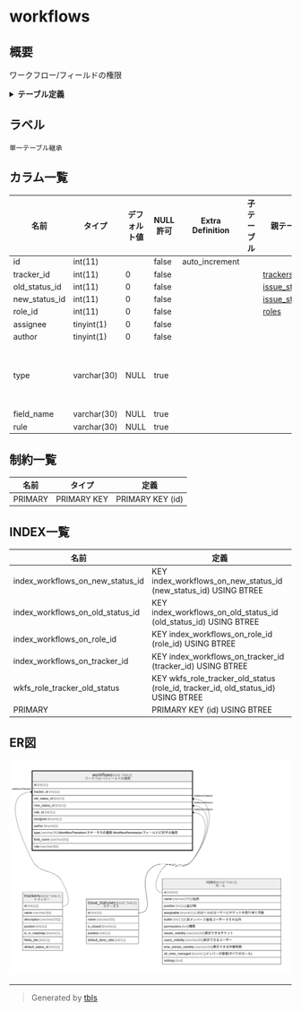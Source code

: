 # workflows

## 概要

ワークフロー/フィールドの権限

<details>
<summary><strong>テーブル定義</strong></summary>

```sql
CREATE TABLE `workflows` (
  `id` int(11) NOT NULL AUTO_INCREMENT,
  `tracker_id` int(11) NOT NULL DEFAULT 0,
  `old_status_id` int(11) NOT NULL DEFAULT 0,
  `new_status_id` int(11) NOT NULL DEFAULT 0,
  `role_id` int(11) NOT NULL DEFAULT 0,
  `assignee` tinyint(1) NOT NULL DEFAULT 0,
  `author` tinyint(1) NOT NULL DEFAULT 0,
  `type` varchar(30) DEFAULT NULL,
  `field_name` varchar(30) DEFAULT NULL,
  `rule` varchar(30) DEFAULT NULL,
  PRIMARY KEY (`id`),
  KEY `wkfs_role_tracker_old_status` (`role_id`,`tracker_id`,`old_status_id`),
  KEY `index_workflows_on_old_status_id` (`old_status_id`),
  KEY `index_workflows_on_role_id` (`role_id`),
  KEY `index_workflows_on_new_status_id` (`new_status_id`),
  KEY `index_workflows_on_tracker_id` (`tracker_id`)
) ENGINE=InnoDB AUTO_INCREMENT=[Redacted by tbls] DEFAULT CHARSET=utf8mb4 COLLATE=utf8mb4_general_ci
```

</details>

## ラベル

`単一テーブル継承`

## カラム一覧

| 名前            | タイプ         | デフォルト値       | NULL許可   | Extra Definition | 子テーブル      | 親テーブル                               | コメント                                                                                     |
| ------------- | ----------- | ------------ | -------- | ---------------- | ---------- | ----------------------------------- | ---------------------------------------------------------------------------------------- |
| id            | int(11)     |              | false    | auto_increment   |            |                                     |                                                                                          |
| tracker_id    | int(11)     | 0            | false    |                  |            | [trackers](trackers.md)             |                                                                                          |
| old_status_id | int(11)     | 0            | false    |                  |            | [issue_statuses](issue_statuses.md) |                                                                                          |
| new_status_id | int(11)     | 0            | false    |                  |            | [issue_statuses](issue_statuses.md) |                                                                                          |
| role_id       | int(11)     | 0            | false    |                  |            | [roles](roles.md)                   |                                                                                          |
| assignee      | tinyint(1)  | 0            | false    |                  |            |                                     |                                                                                          |
| author        | tinyint(1)  | 0            | false    |                  |            |                                     |                                                                                          |
| type          | varchar(30) | NULL         | true     |                  |            |                                     | WorkflowTransition:ステータスの遷移<br>WorkflowPermission:フィールドに対する権限<br><br>                    |
| field_name    | varchar(30) | NULL         | true     |                  |            |                                     |                                                                                          |
| rule          | varchar(30) | NULL         | true     |                  |            |                                     |                                                                                          |

## 制約一覧

| 名前      | タイプ         | 定義               |
| ------- | ----------- | ---------------- |
| PRIMARY | PRIMARY KEY | PRIMARY KEY (id) |

## INDEX一覧

| 名前                               | 定義                                                                                |
| -------------------------------- | --------------------------------------------------------------------------------- |
| index_workflows_on_new_status_id | KEY index_workflows_on_new_status_id (new_status_id) USING BTREE                  |
| index_workflows_on_old_status_id | KEY index_workflows_on_old_status_id (old_status_id) USING BTREE                  |
| index_workflows_on_role_id       | KEY index_workflows_on_role_id (role_id) USING BTREE                              |
| index_workflows_on_tracker_id    | KEY index_workflows_on_tracker_id (tracker_id) USING BTREE                        |
| wkfs_role_tracker_old_status     | KEY wkfs_role_tracker_old_status (role_id, tracker_id, old_status_id) USING BTREE |
| PRIMARY                          | PRIMARY KEY (id) USING BTREE                                                      |

## ER図

![er](workflows.svg)

---

> Generated by [tbls](https://github.com/k1LoW/tbls)
